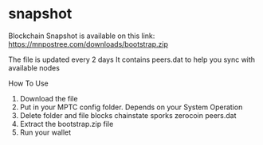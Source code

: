 # snapshot
Blockchain Snapshot is available on this link: https://mnpostree.com/downloads/bootstrap.zip

The file is updated every 2 days
It contains peers.dat to help you sync with available nodes

How To Use
1. Download the file
2. Put in your MPTC config folder. Depends on your System Operation
3. Delete folder and file blocks chainstate sporks zerocoin peers.dat
4. Extract the bootstrap.zip file
5. Run your wallet
